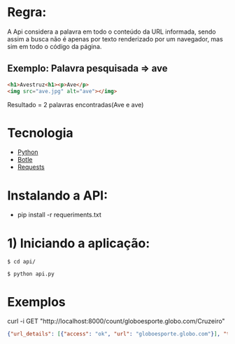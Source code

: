 # Regra:

A Api considera a palavra em todo o conteúdo da URL informada, sendo assim a busca não é apenas por texto renderizado por um navegador, mas sim em todo o código da página.

## Exemplo: Palavra pesquisada => ave
 ``` html
 <h1>Avestruz<h1><p>Ave</p>
 <img src="ave.jpg" alt="ave"></img>
  ```
 
 Resultado = 2 palavras encontradas(Ave e ave)
 
# Tecnologia

- [Python](https://www.python.org)
- [Botle](https://bottlepy.org/docs/dev/)
- [Requests](http://docs.python-requests.org/en/master/)


# Instalando a API:
* pip install -r requeriments.txt

# 1) Iniciando a aplicação:

```
$ cd api/
```
```
$ python api.py
```

# Exemplos
curl -i GET "http://localhost:8000/count/globoesporte.globo.com/Cruzeiro"
 ```json
 {"url_details": [{"access": "ok", "url": "globoesporte.globo.com"}], "total": 7, "word": "Cruzeiro"}
 ```
